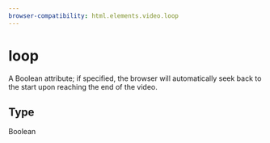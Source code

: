 ```yaml
---
browser-compatibility: html.elements.video.loop
---
```


# loop

A Boolean attribute; if specified, the browser will automatically seek back to the start upon reaching the end of the video.

## Type

Boolean
